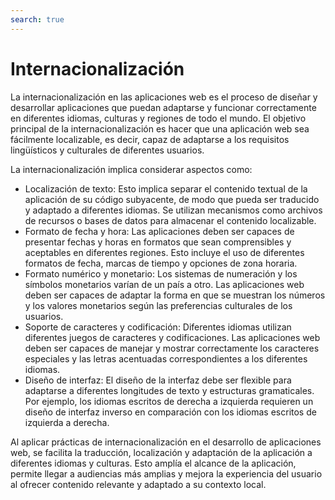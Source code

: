 ```yaml
---
search: true
---
```


# Internacionalización

La internacionalización en las aplicaciones web es el proceso de diseñar y desarrollar aplicaciones que puedan adaptarse y funcionar correctamente en diferentes idiomas, culturas y regiones de todo el mundo. El objetivo principal de la internacionalización es hacer que una aplicación web sea fácilmente localizable, es decir, capaz de adaptarse a los requisitos lingüísticos y culturales de diferentes usuarios.

La internacionalización implica considerar aspectos como:
- Localización de texto: Esto implica separar el contenido textual de la aplicación de su código subyacente, de modo que pueda ser traducido y adaptado a diferentes idiomas. Se utilizan mecanismos como archivos de recursos o bases de datos para almacenar el contenido localizable.
- Formato de fecha y hora: Las aplicaciones deben ser capaces de presentar fechas y horas en formatos que sean comprensibles y aceptables en diferentes regiones. Esto incluye el uso de diferentes formatos de fecha, marcas de tiempo y opciones de zona horaria.
- Formato numérico y monetario: Los sistemas de numeración y los símbolos monetarios varían de un país a otro. Las aplicaciones web deben ser capaces de adaptar la forma en que se muestran los números y los valores monetarios según las preferencias culturales de los usuarios.
- Soporte de caracteres y codificación: Diferentes idiomas utilizan diferentes juegos de caracteres y codificaciones. Las aplicaciones web deben ser capaces de manejar y mostrar correctamente los caracteres especiales y las letras acentuadas correspondientes a los diferentes idiomas.
- Diseño de interfaz: El diseño de la interfaz debe ser flexible para adaptarse a diferentes longitudes de texto y estructuras gramaticales. Por ejemplo, los idiomas escritos de derecha a izquierda requieren un diseño de interfaz inverso en comparación con los idiomas escritos de izquierda a derecha.

Al aplicar prácticas de internacionalización en el desarrollo de aplicaciones web, se facilita la traducción, localización y adaptación de la aplicación a diferentes idiomas y culturas. Esto amplía el alcance de la aplicación, permite llegar a audiencias más amplias y mejora la experiencia del usuario al ofrecer contenido relevante y adaptado a su contexto local.
